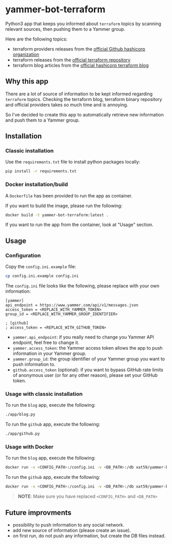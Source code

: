 # yammer-bot-terraform

Python3 app that keeps you informed about `terraform` topics by scanning relevant sources, then pushing them to a Yammer group.

Here are the following topics:
- terraform providers releases from the [official Github hashicorp organization](https://github.com/hashicorp/)
- terraform releases from the [official terraform repository](https://github.com/hashicorp/terraform)
- terraform blog articles from the [official hashicorp terraform blog](https://www.hashicorp.com/blog/products/terraform)

## Why this app

There are a lot of source of information to be kept informed regarding `terraform` topics.
Checking the terraform blog, terraform binary repository and official providers takes so much time and is annoying.

So I've decided to create this app to automatically retrieve new information and push them to a Yammer group.

## Installation

### Classic installation

Use the `requirements.txt` file to install python packages locally:

```bash
pip install -r requirements.txt
```

### Docker installation/build

A `Dockerfile` has been provided to run the app as container.

If you want to build the image, please run the following:

```bash
docker build -t yammer-bot-terraform:latest .
```

If you want to run the app from the container, look at "Usage" section.

## Usage

### Configuration

Copy the `config.ini.example` file:

```bash
cp config.ini.example config.ini
```

The `config.ini` file looks like the following, please replace with your own information:

```ìni
[yammer]
api_endpoint = https://www.yammer.com/api/v1/messages.json
access_token = <REPLACE_WITH_YAMMER_TOKEN>
group_id = <REPLACE_WITH_YAMMER_GROUP_IDENTIFIER>

; [github]
; access_token = <REPLACE_WITH_GITHUB_TOKEN>
```

- `yammer.api_endpoint`: if you really need to change you Yammer API endpoint, feel free to change it.
- `yammer.access_token`: the Yammer access token allows the app to push information in your Yammer group.
- `yammer.group_id`: the group identifier of your Yammer group you want to push information to.
- `github.access_token` (optional): if you want to bypass GitHub rate limits of anonymous user (or for any other reason), please set your GitHub token.

### Usage with classic installation

To run the `blog` app, execute the following:

```bash
./app/blog.py
```

To run the `github` app, execute the following:

```bash
./app/github.py
```

### Usage with Docker

To run the `blog` app, execute the following:

```bash
docker run -v <CONFIG_PATH>:/config.ini -v <DB_PATH>:/db xat59/yammer-bot-terraform python blog.py
```

To run the `github` app, execute the following:

```bash
docker run -v <CONFIG_PATH>:/config.ini -v <DB_PATH>:/db xat59/yammer-bot-terraform python github.py
```

> **NOTE**: Make sure you have replaced `<CONFIG_PATH>` and `<DB_PATH>`

## Future improvments

- possibility to push information to any social network.
- add new source of information (please create an issue).
- on first run, do not push any information, but create the DB files instead.